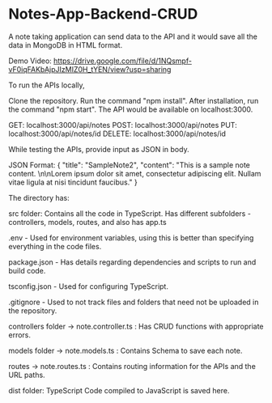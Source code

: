 # Notes-App-Backend-CRUD
A note taking application can send data to the API and it would save all the data in MongoDB in HTML format.

Demo Video: https://drive.google.com/file/d/1NQsmpf-vF0iqFAKbAjpJIzMIZ0H_tYEN/view?usp=sharing

To run the APIs locally,

Clone the repository.
Run the command "npm install".
After installation, run the command "npm start".
The API would be available on localhost:3000.

GET: localhost:3000/api/notes
POST: localhost:3000/api/notes
PUT: localhost:3000/api/notes/id
DELETE: localhost:3000/api/notes/id

While testing the APIs, provide input as JSON in body.

JSON Format:
{
  "title": "SampleNote2",
  "content": "This is a sample note content. \n\nLorem ipsum dolor sit amet, consectetur adipiscing elit. Nullam vitae ligula at nisi tincidunt faucibus."
}

The directory has:

src folder: Contains all the code in TypeScript. Has different subfolders - controllers, models, routes, and also has app.ts

.env - Used for environment variables, using this is better than specifying everything in the code files.

package.json - Has details regarding dependencies and scripts to run and build code.

tsconfig.json - Used for configuring TypeScript.

.gitignore - Used to not track files and folders that need not be uploaded in the repository.

controllers folder -> note.controller.ts : Has CRUD functions with appropriate errors.

models folder -> note.models.ts : Contains Schema to save each note.

routes -> note.routes.ts : Contains routing information for the APIs and the URL paths.

dist folder: TypeScript Code compiled to JavaScript is saved here.